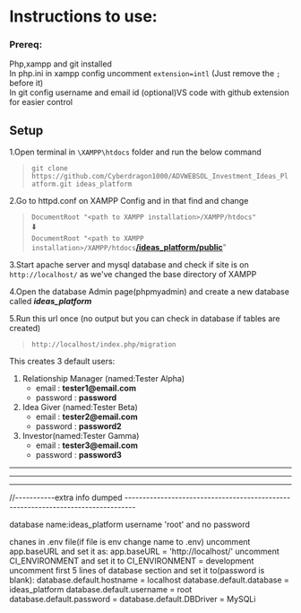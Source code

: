 # Instructions to use:

### Prereq:
Php,xampp and git installed   
In php.ini in xampp config uncomment `extension=intl` (Just remove the `;` before it)  
In git config username and email id 
(optional)VS code with github extension for easier control   

## Setup

1.Open terminal in `\XAMPP\htdocs` folder and run the below command   
>   `git clone https://github.com/Cyberdragon1000/ADVWEBSOL_Investment_Ideas_Platform.git ideas_platform`   

2.Go to httpd.conf on XAMPP Config and in that find and change   
>   `DocumentRoot "<path to XAMPP installation>/XAMPP/htdocs"`   
>   :arrow_down:   
>   `DocumentRoot "<path to XAMPP installation>/XAMPP/htdocs`[**/ideas_platform/public**](## "You're adding this text")"   

3.Start apache server and mysql database and check if site is on `http://localhost/` as we've changed the base directory of XAMPP   

4.Open the database Admin page(phpmyadmin) and create a new database called _**ideas_platform**_   

5.Run this url once (no output but you can check in database if tables are created)   
>   `http://localhost/index.php/migration`

This creates 3 default users:

1.  Relationship Manager (named:Tester Alpha)
    - email : **tester1@<span/>email.com**
    - password : **password**
2.  Idea Giver (named:Tester Beta)
    - email : **tester2@<span/>email.com**
    - password : **password2**
3.  Investor(named:Tester Gamma)
    - email : **tester3@<span/>email.com**
    - password : **password3**
---
---
---
//-----------extra info dumped ---------------------------------------------------------------------------------

database name:ideas_platform
username 'root' and no password

chanes in .env file(if file is env change name to .env)
uncomment app.baseURL and set it as:
app.baseURL = 'http://localhost/'
uncomment CI_ENVIRONMENT and set it to
CI_ENVIRONMENT = development
uncomment first 5 lines of database section and set it to(password is blank):
database.default.hostname = localhost
database.default.database = ideas_platform
database.default.username = root
database.default.password =
database.default.DBDriver = MySQLi

[comment ## downloading base repo(optional only if direct cloning doesn't work) download zip release of code igniter on git page 4.3.1 and extract. placed in htdocs in xampp (just to make sure no dependencies are missing) site link(https://github.com/codeigniter4/framework/releases/tag/v4.3.1) direct zip file(https://github.com/codeigniter4/framework/archive/refs/tags/v4.3.1.zip) `http://localhost/ideas_platform/public/` will be location of site ]: #
